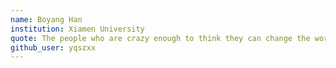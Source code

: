 ```yaml
---
name: Boyang Han
institution: Xiamen University
quote: The people who are crazy enough to think they can change the world are the ones who do.
github_user: yqszxx
---
```

